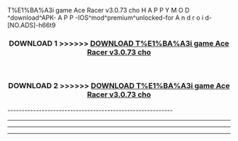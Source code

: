  T%E1%BA%A3i game Ace Racer v3.0.73 cho  H A P P Y M O D ^download^APK- A P P -IOS^mod^premium^unlocked-for A n d r o i d-[NO.ADS]-h66t9



<div align="center">

<h3>DOWNLOAD 1 >>>>>> <a href="https://en-mod.web.app/?en= T%E1%BA%A3i game Ace Racer v3.0.73 cho ">DOWNLOAD T%E1%BA%A3i game Ace Racer v3.0.73 cho  </a></h3><br>

<h3>DOWNLOAD 2 >>>>>> <a href="https://en-mod.web.app/?en= T%E1%BA%A3i game Ace Racer v3.0.73 cho ">DOWNLOAD T%E1%BA%A3i game Ace Racer v3.0.73 cho  </a></h3>

</div>
----------------------------------------------------------

----------------------------------------------------------

----------------------------------------------------------

----------------------------------------------------------



